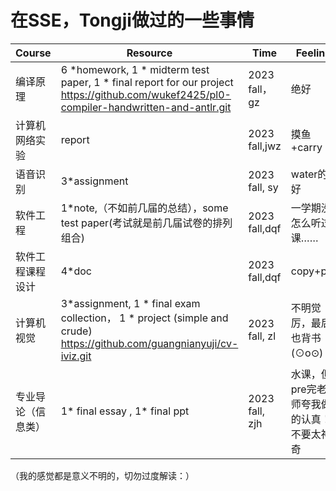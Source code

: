 # 在SSE，Tongji做过的一些事情

| Course             | Resource                                                     | Time           | Feeling                                   |
| ------------------ | ------------------------------------------------------------ | -------------- | ----------------------------------------- |
| 编译原理           | 6 *homework, 1 * midterm test paper,  1 *  final report for our project https://github.com/wukef2425/pl0-compiler-handwritten-and-antlr.git | 2023 fall，gz  | 绝好                                      |
| 计算机网络实验     | report                                                       | 2023 fall,jwz  | 摸鱼+carry                                |
| 语音识别           | 3*assignment                                                 | 2023 fall, sy  | water的好                                 |
| 软件工程           | 1*note,（不如前几届的总结），some test paper(考试就是前几届试卷的排列组合) | 2023 fall,dqf  | 一学期没怎么听过课……                      |
| 软件工程课程设计   | 4*doc                                                        | 2023 fall,dqf  | copy+pre                                  |
| 计算机视觉         | 3*assignment, 1 * final exam  collection， 1 * project (simple and crude) https://github.com/guangnianyuji/cv-iviz.git | 2023 fall, zl  | 不明觉厉，最后也背书(⊙o⊙)                 |
| 专业导论（信息类） | 1* final essay , 1* final ppt                                | 2023 fall, zjh | 水课，但pre完老师夸我做的认真！不要太神奇 |





（我的感觉都是意义不明的，切勿过度解读：）
